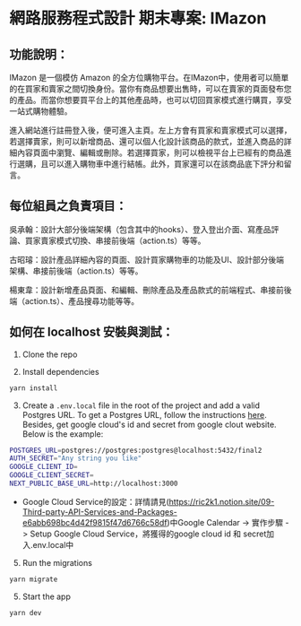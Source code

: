 # 網路服務程式設計 期末專案: IMazon

## 功能說明：

IMazon 是一個模仿 Amazon 的全方位購物平台。在IMazon中，使用者可以簡單的在買家和賣家之間切換身份。當你有商品想要出售時，可以在賣家的頁面發布您的產品。而當你想要買平台上的其他產品時，也可以切回買家模式進行購買，享受一站式購物體驗。

進入網站進行註冊登入後，便可進入主頁。左上方會有買家和賣家模式可以選擇，若選擇賣家，則可以新增商品、還可以個人化設計該商品的款式，並進入商品的詳細內容頁面中瀏覽、編輯或刪除。若選擇買家，則可以檢視平台上已經有的商品進行選購，且可以進入購物車中進行結帳。此外，買家還可以在該商品底下評分和留言。

## 每位組員之負責項目：

吳承翰：設計大部分後端架構（包含其中的hooks）、登入登出介面、寫產品評論、買家賣家模式切換、串接前後端（action.ts）等等。

古昭璿：設計產品詳細內容的頁面、設計買家購物車的功能及UI、設計部分後端架構、串接前後端（action.ts）等等。

楊東韋：設計新增產品頁面、和編輯、刪除產品及產品款式的前端程式、串接前後端（action.ts）、產品搜尋功能等等。

## 如何在 localhost 安裝與測試：

1. Clone the repo

2. Install dependencies

```bash
yarn install
```

3. Create a `.env.local` file in the root of the project and add a valid Postgres URL. To get a Postgres URL, follow the instructions [here](https://ric2k1.notion.site/Free-postgresql-tutorial-f99605d5c5104acc99b9edf9ab649199?pvs=4). Besides, get google cloud's id and secret from google clout website. Below is the example:

```bash
POSTGRES_URL=postgres://postgres:postgres@localhost:5432/final2
AUTH_SECRET="Any string you like"
GOOGLE_CLIENT_ID=
GOOGLE_CLIENT_SECRET=
NEXT_PUBLIC_BASE_URL=http://localhost:3000

```

- Google Cloud Service的設定：詳情請見(https://ric2k1.notion.site/09-Third-party-API-Services-and-Packages-e6abb698bc4d42f9815f47d6766c58df)中Google Calendar -> 實作步驟 -> Setup Google Cloud Service，將獲得的google cloud id 和 secret加入.env.local中

5.  Run the migrations

```bash
yarn migrate
```

5. Start the app

```bash
yarn dev
```
